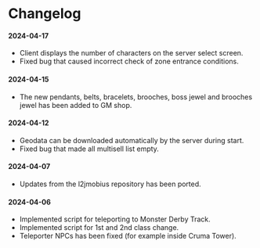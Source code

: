 # Changelog

#### 2024-04-17
- Client displays the number of characters on the server select screen.
- Fixed bug that caused incorrect check of zone entrance conditions.

#### 2024-04-15
- The new pendants, belts, bracelets, brooches, boss jewel and brooches jewel has been added to GM shop.

#### 2024-04-12
- Geodata can be downloaded automatically by the server during start.
- Fixed bug that made all multisell list empty.

#### 2024-04-07
- Updates from the l2jmobius repository has been ported.

#### 2024-04-06
- Implemented script for teleporting to Monster Derby Track.
- Implemented script for 1st and 2nd class change.
- Teleporter NPCs has been fixed (for example inside Cruma Tower).

